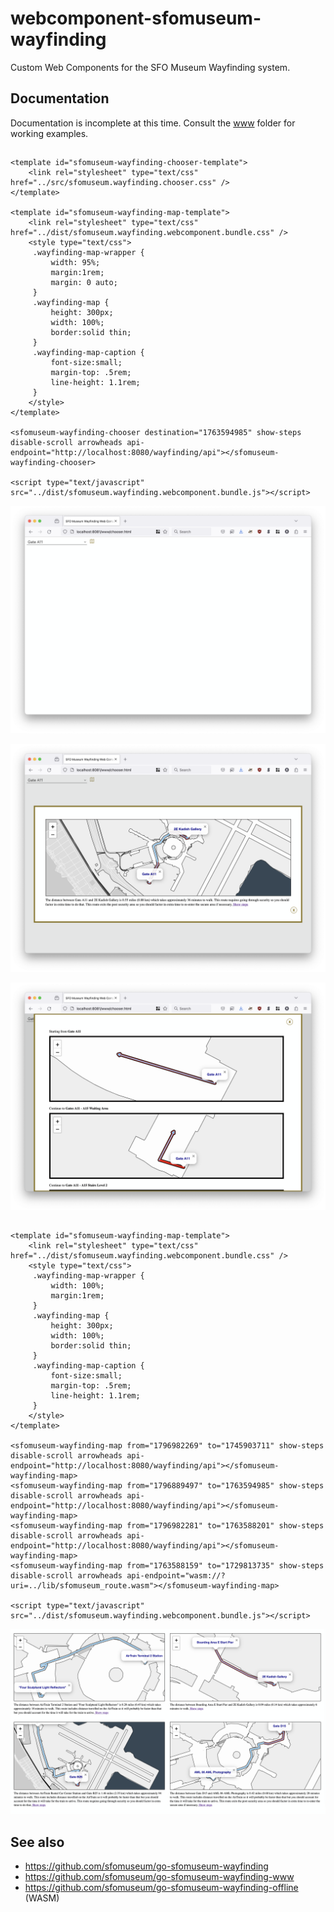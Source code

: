 # webcomponent-sfomuseum-wayfinding

Custom Web Components for the SFO Museum Wayfinding system.

## Documentation

Documentation is incomplete at this time. Consult the [www](www) folder for working examples.

## <sfomuseum-wayfinding-chooser>

```
<template id="sfomuseum-wayfinding-chooser-template">
    <link rel="stylesheet" type="text/css" href="../src/sfomuseum.wayfinding.chooser.css" />
</template>

<template id="sfomuseum-wayfinding-map-template">
    <link rel="stylesheet" type="text/css" href="../dist/sfomuseum.wayfinding.webcomponent.bundle.css" />	    
    <style type="text/css">
     .wayfinding-map-wrapper {
	     width: 95%;
	     margin:1rem;
	     margin: 0 auto;
     }
     .wayfinding-map {
	     height: 300px;
	     width: 100%;		     
	     border:solid thin;
     }
     .wayfinding-map-caption {
	     font-size:small;
	     margin-top: .5rem;
	     line-height: 1.1rem;
     }
    </style>
</template>

<sfomuseum-wayfinding-chooser destination="1763594985" show-steps disable-scroll arrowheads api-endpoint="http://localhost:8080/wayfinding/api"></sfomuseum-wayfinding-chooser>

<script type="text/javascript" src="../dist/sfomuseum.wayfinding.webcomponent.bundle.js"></script>        
```

![](docs/images/sfomuseum-wayfinding-chooser.png)

![](docs/images/sfomuseum-wayfinding-chooser-map.png)

![](docs/images/sfomuseum-wayfinding-chooser-steps.png)

## <sfomuseum-wayfinding-map>

```
<template id="sfomuseum-wayfinding-map-template">
    <link rel="stylesheet" type="text/css" href="../dist/sfomuseum.wayfinding.webcomponent.bundle.css" />
    <style type="text/css">
     .wayfinding-map-wrapper {
	     width: 100%;
	     margin:1rem;
     }
     .wayfinding-map {
	     height: 300px;
	     width: 100%;		     
	     border:solid thin;
     }
     .wayfinding-map-caption {
	     font-size:small;
	     margin-top: .5rem;
	     line-height: 1.1rem;
     }
    </style>
</template>

<sfomuseum-wayfinding-map from="1796982269" to="1745903711" show-steps disable-scroll arrowheads api-endpoint="http://localhost:8080/wayfinding/api"></sfomuseum-wayfinding-map>
<sfomuseum-wayfinding-map from="1796889497" to="1763594985" show-steps disable-scroll arrowheads api-endpoint="http://localhost:8080/wayfinding/api"></sfomuseum-wayfinding-map>
<sfomuseum-wayfinding-map from="1796982281" to="1763588201" show-steps disable-scroll arrowheads api-endpoint="http://localhost:8080/wayfinding/api"></sfomuseum-wayfinding-map>
<sfomuseum-wayfinding-map from="1763588159" to="1729813735" show-steps disable-scroll arrowheads api-endpoint="wasm://?uri=../lib/sfomuseum_route.wasm"></sfomuseum-wayfinding-map>

<script type="text/javascript" src="../dist/sfomuseum.wayfinding.webcomponent.bundle.js"></script>
```

![](docs/images/sfomuseum-wayfinding-map.png)

## See also

* https://github.com/sfomuseum/go-sfomuseum-wayfinding
* https://github.com/sfomuseum/go-sfomuseum-wayfinding-www
* https://github.com/sfomuseum/go-sfomuseum-wayfinding-offline (WASM)
